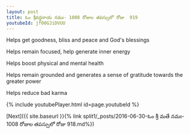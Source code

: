 ```yaml
---
layout: post
title: ఓం శ్రీవర్ధనాయ నమః- 1008 రోజుల తపస్సులో రోజు  919
youtubeId: jf00GJiDVUU
---
```

 
 
Helps get goodness, bliss and peace and God's blessings
 
Helps remain focused, help generate inner energy 
 
Helps boost physical and mental health 
 
Helps remain grounded and generates a sense of gratitude towards the greater power 
 
Helps reduce bad karma
 
 
 
 


{% include youtubePlayer.html id=page.youtubeId %}
 
[Next]({{ site.baseurl }}{% link  split1/_posts/2016-06-30-ఓం శ్రీ మతే నమః- 1008 రోజుల తపస్సులో రోజు  918.md%})
 
